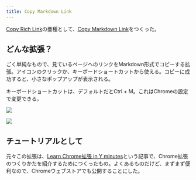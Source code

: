 ```yaml
---
title: Copy Markdown Link
---
```

[Copy Rich Link](https://chrome.google.com/webstore/detail/copy-rich-link/hikiamlgpdcabppakpmemaofmkgknpea)の亜種として、[Copy Markdown Link](https://chrome.google.com/webstore/detail/copy-markdown-link/gkceaaphhbeanfciglgpffnncfpipjpa)をつくった。

どんな拡張？
------

ごく単純なもので、見ているページへのリンクをMarkdown形式でコピーする拡張。アイコンのクリックか、キーボードショートカットから使える。コピーに成功すると、小さなポップアップが表示される。

キーボードショートカットは、デフォルトだとCtrl + M。これはChromeの設定で変更できる。

![](https://lh3.googleusercontent.com/docs/ADP-6oFqQ8ZMKbs6gkifJF46Zy7qXc2Xs0hDrEk70_uhut3KFwECFEq7cvjG5s5P5hr7U8CqqQ2DXNun8HHEOZb7dmvQYkvX4l7mtvsk1We95y0cFmLUJ99vDW-TkoiEByk5c_6nz1Bn2T7cLXJdnThRxFpfKnfn8Spupb4jEkpSE4-_kkSedTSgiKLz78LPK_yOVrE3rtJ-N7d2u4SGSb1OK2hZQjXuPs7YBfJOrpSC547XZaY39RotGnyQtipuGzH6_DRoMb-WjJ0dHS_Nq9LnkZBKhUw_aa-UVvGKPF6JiD6RhyYbBFmOaex5uuiNMtBzeU-4KEgvCgnt71JC19OFFhY8zkjyw0-cuungi0eabiB6cxmbb51xCSgns1A0HZRHRbYuyNjG-qR39Dx1RPz0CAn0Q7Z1bxTXYXR4kQYr12CGAs8vcBKb6P4g-nQfruXR2LPzHJFJRxRUNEZwR-RgbbJSEoYbQdDDGgqaN2-QJT4rLUJuBpsY0E2C8SS1gAxVCazOXIbr-d0dM67Yl5-698Rf-jYdglHOIX9ofvJComeX3yTvdSZi5v3Y9q3QOIYTDfDT_-NJhI_9ydcL8eS5VG9slR8zZ8do19YPhQNIbfzm2le6MreolG7SpTNGvrqYSSWmvKlFedGNkQwFa04puQkqkB1v42Syp9kD2kWEbhG9Kzv28IQLrZo__4opMHh99cLEn0Y9QVacsnMWG3up7jMG684o3rVcr1eSlGwtmSmvU2ca5n4oFas5jg-aqYiT2bt09yFfY3v6lh9ViaEQvR5P31YaxLzMVq3Vgz-HZlA_AdUhI9_9g3t-Jaw2BU9rufqnQzW_Rh24fT20Y9XrHCdP99MSx7U-iK6klsuFQDEQGLymd8fB09-8aq8hr07c2NdXOxoIvIaWuMVm-w7jeZJyHPB67XofNprLkQWw7Da5O6kA7Hhn9DaVyg_fEwW6aANw7Hbee6HRyEq3kiFtkLV46HYNXscsB-GZiO_7E9uSqrGtOrQxY6hSTWAhlrI7QB7GzZ86TGi4A3xetG5DjqG31L9YxmRB9ruf6Cf9kVNkRF-qafTEr61d5TeviSCLT9FW3QcJG1S4USDPMHVj6bWZqKWvtShfrbzSD0UxYUl2O2nzq2wN7E_boytbpvrzjyLbtImNp9DPKDRC6c2mNThUPih1g6VTcwgf1w8WXHi4vHM_wk5rGdwjRxXY03h46NqIwRiCNxK1kIpbInKViTH5ZhCUbqn86iuVoym0QTJKd4FO)

![](https://lh3.googleusercontent.com/docs/ADP-6oHV7ZkG36Oy4U9geT_vVJDfCm39B_c-mKnHeGBqrJ-z6W8XzUn3p4q8PcwAWNy3Oy9aputvLcd4xImqvbIw5-WlAw04te5ze4S6Xs_TqieH1z20pHBbRsatgHcRUeT_AjiZBEz4U0pfBFVRpDwkjKvcluDACuCh_Pp2xLCxk0XTFs5Wf0MuZ6VUJu6L1a8vBiw3GMr33anm49vBYo1-L_rJEiScKiqwe1XXfla9Yl3q6ACqL_ZXFrcd0nbFE2464-TMC7T8xZf90m8oUVQVZ_HVC_n6qUDC2L9QA9RxMNITFz96oqnS5uWv12Vi4xDW1hGJbJqpPFgDnOnd6My8yg-OgwE5f4MAMox0us7biyTFxI0YgqXS43PprOTKsVmrNs6oxweDWI4B3AZxlixA30kYBa1vZ1D3hHN8lLo6fpP6yi3Ufj66r7ul-wmI8I0UeblqnghTc0B9Qh6tNpcE7Quh4hJyANcBg0JH1LNAK-v9_WvE87JGLMHKt739EO8WBzo-kwyO84nSmlFOwpeXVLcxRL9fH4qWv2_Ugu_t-iOhn4yqSwXY3xMhkJ2JMuMeMYYIp02yD_B-dm7jkkP9G_MS4beEzp3UZsAh5Ffb0h3MgGDv19Lp4DQXRjju7Zp0blmcYlSOD_Syh6wN3-mBL84f0ohjS_uAI7SL_Hc6ATxLzFWho5PTIuR8fs-chdd3VLW81MIfeFAdE6sZtREak2oKih4xo_eBkBd6UVJ2ZFgi3NUOCXSKaEroRrLqPK2R5U_QKsPzCopfyWuJfyh9J0Aumu0PjkV3r06wEtCaiapZ4nJCoNMdALf2PSKl0OltnVh-WzJznQjG9zlwPxveM6Nc1bpj_vMc_j5mzVh1y76dYjW91-Ca8Gymknb6rs-L70QF3wwZcsw1JwGbKEsFtLX_e0keLy-16F1s19sZYtfSDcGP0xtabGI5fwQnrHHkD9NLdLRzKadnFuPb0MadtnIb528bUUR8-ouo0sl3WfOKw709Ep1TqgTKHZ3qNCTgx6zufq7pSaTGFoqd6Kz3RQgfaFnfnlWMM7CvxWyQ2D0l_gHnFPSYzNi1FInuEOHmbPU-am-vpGhfhs0p0A0nb508AGfCGJrgSsypcklFwUdugEF4tZZ_a-sNkBqu5DoqgIS0tvZAP6AAbQCGZEzp6OnisuLyHDen4o8juhn5pLlKm8lNhBe-H951QCwlaRd7jAPaqMdIWSJDTgUfJxzS-wbJ8VjDXLpdPgfx-E6GefKCidn4)

チュートリアルとして
----------

元々この拡張は、[Learn Chrome拡張 in Y minutes](https://r7kamura.com/articles/2022-05-18-learn-chrome-extention-in-y-minutes)という記事で、Chrome拡張のつくりかたを紹介するためにつくったもの。よくあるものだけど、まずまず便利なので、Chromeウェブストアでも公開することにした。
